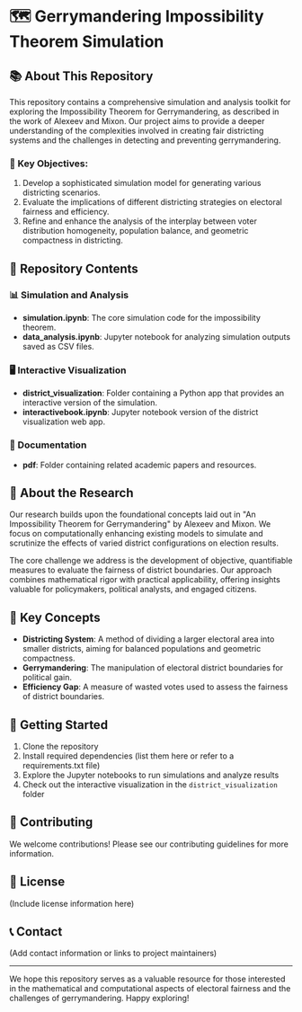 # 🗺️ Gerrymandering Impossibility Theorem Simulation

## 📚 About This Repository

This repository contains a comprehensive simulation and analysis toolkit for exploring the Impossibility Theorem for Gerrymandering, as described in the work of Alexeev and Mixon. Our project aims to provide a deeper understanding of the complexities involved in creating fair districting systems and the challenges in detecting and preventing gerrymandering.

### 🎯 Key Objectives:

1. Develop a sophisticated simulation model for generating various districting scenarios.
2. Evaluate the implications of different districting strategies on electoral fairness and efficiency.
3. Refine and enhance the analysis of the interplay between voter distribution homogeneity, population balance, and geometric compactness in districting.

## 🧪 Repository Contents

### 📊 Simulation and Analysis

- **simulation.ipynb**: The core simulation code for the impossibility theorem.
- **data_analysis.ipynb**: Jupyter notebook for analyzing simulation outputs saved as CSV files.

### 🖥️ Interactive Visualization

- **district_visualization**: Folder containing a Python app that provides an interactive version of the simulation.
- **interactivebook.ipynb**: Jupyter notebook version of the district visualization web app.

### 📄 Documentation

- **pdf**: Folder containing related academic papers and resources.

## 🔬 About the Research

Our research builds upon the foundational concepts laid out in "An Impossibility Theorem for Gerrymandering" by Alexeev and Mixon. We focus on computationally enhancing existing models to simulate and scrutinize the effects of varied district configurations on election results.

The core challenge we address is the development of objective, quantifiable measures to evaluate the fairness of district boundaries. Our approach combines mathematical rigor with practical applicability, offering insights valuable for policymakers, political analysts, and engaged citizens.

## 🔑 Key Concepts

- **Districting System**: A method of dividing a larger electoral area into smaller districts, aiming for balanced populations and geometric compactness.
- **Gerrymandering**: The manipulation of electoral district boundaries for political gain.
- **Efficiency Gap**: A measure of wasted votes used to assess the fairness of district boundaries.

## 🚀 Getting Started

1. Clone the repository
2. Install required dependencies (list them here or refer to a requirements.txt file)
3. Explore the Jupyter notebooks to run simulations and analyze results
4. Check out the interactive visualization in the `district_visualization` folder

## 🤝 Contributing

We welcome contributions! Please see our contributing guidelines for more information.

## 📜 License

(Include license information here)

## 📞 Contact

(Add contact information or links to project maintainers)

---

We hope this repository serves as a valuable resource for those interested in the mathematical and computational aspects of electoral fairness and the challenges of gerrymandering. Happy exploring!
